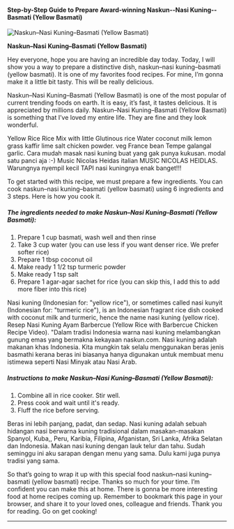             

#### Step-by-Step Guide to Prepare Award-winning Naskun--Nasi Kuning--Basmati (Yellow Basmati)

![Naskun&ndash;Nasi Kuning&ndash;Basmati (Yellow Basmati)](https://img-global.cpcdn.com/recipes/c2bb053771d29b20/751x532cq70/naskun-nasi-kuning-basmati-yellow-basmati-recipe-main-photo.jpg)

**Naskun&ndash;Nasi Kuning&ndash;Basmati (Yellow Basmati)**

Hey everyone, hope you are having an incredible day today. Today, I will show you a way to prepare a distinctive dish, naskun–nasi kuning–basmati (yellow basmati). It is one of my favorites food recipes. For mine, I’m gonna make it a little bit tasty. This will be really delicious.

Naskun–Nasi Kuning–Basmati (Yellow Basmati) is one of the most popular of current trending foods on earth. It is easy, it’s fast, it tastes delicious. It is appreciated by millions daily. Naskun–Nasi Kuning–Basmati (Yellow Basmati) is something that I’ve loved my entire life. They are fine and they look wonderful.

Yellow Rice Rice Mix with little Glutinous rice Water coconut milk lemon grass kaffir lime salt chicken powder. veg France bean Tempe galangal garlic. Cara mudah masak nasi kuning buat yang gak punya kukusan. modal satu panci aja :-) Music Nicolas Heidas italian MUSIC NICOLAS HEIDLAS. Warungnya nyempil kecil TAPI nasi kuningnya enak banget!!!

To get started with this recipe, we must prepare a few ingredients. You can cook naskun–nasi kuning–basmati (yellow basmati) using 6 ingredients and 3 steps. Here is how you cook it.

##### The ingredients needed to make Naskun–Nasi Kuning–Basmati (Yellow Basmati):

1.  Prepare 1 cup basmati, wash well and then rinse
2.  Take 3 cup water (you can use less if you want denser rice. We prefer softer rice)
3.  Prepare 1 tbsp coconut oil
4.  Make ready 1 1/2 tsp turmeric powder
5.  Make ready 1 tsp salt
6.  Prepare 1 agar-agar sachet for rice (you can skip this, I add this to add more fiber into this rice)

Nasi kuning (Indonesian for: "yellow rice"), or sometimes called nasi kunyit (Indonesian for: "turmeric rice"), is an Indonesian fragrant rice dish cooked with coconut milk and turmeric, hence the name nasi kuning (yellow rice). Resep Nasi Kuning Ayam Barbercue (Yellow Rice with Barbercue Chicken Recipe Video). "Dalam tradisi Indonesia warna nasi kuning melambangkan gunung emas yang bermakna kekayaan naskun.com. Nasi kuning adalah makanan khas Indonesia. Kita mungkin tak selalu menggunakan beras jenis basmathi kerana beras ini biasanya hanya digunakan untuk membuat menu istimewa seperti Nasi Minyak atau Nasi Arab.

##### Instructions to make Naskun–Nasi Kuning–Basmati (Yellow Basmati):

1.  Combine all in rice cooker. Stir well.
2.  Press cook and wait until it's ready.
3.  Fluff the rice before serving.

Beras ini lebih panjang, padat, dan sedap. Nasi kuning adalah sebuah hidangan nasi berwarna kuning tradisional dalam masakan-masakan Spanyol, Kuba,, Peru, Karibia, Filipina, Afganistan, Sri Lanka, Afrika Selatan dan Indonesia. Makan nasi kuning dengan lauk telur dan tahu. Sudah seminggu ini aku sarapan dengan menu yang sama. Dulu kami juga punya tradisi yang sama.

So that’s going to wrap it up with this special food naskun–nasi kuning–basmati (yellow basmati) recipe. Thanks so much for your time. I’m confident you can make this at home. There is gonna be more interesting food at home recipes coming up. Remember to bookmark this page in your browser, and share it to your loved ones, colleague and friends. Thank you for reading. Go on get cooking!

* * *